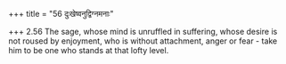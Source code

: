 +++
title = "56 दुःखेष्वनुद्विग्नमनाः"

+++
2.56 The sage, whose mind is unruffled in suffering, whose desire is not
roused by enjoyment, who is without attachment, anger or fear - take him
to be one who stands at that lofty level.
